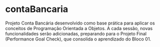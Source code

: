 # contaBancaria
Projeto Conta Bancária desenvolvido como base prática para aplicar os conceitos de Programação Orientada a Objetos. A cada sessão, novas funcionalidades serão adicionadas, preparando para o Projeto Final (Performance Goal Check), que consolida o aprendizado do Bloco 01.
